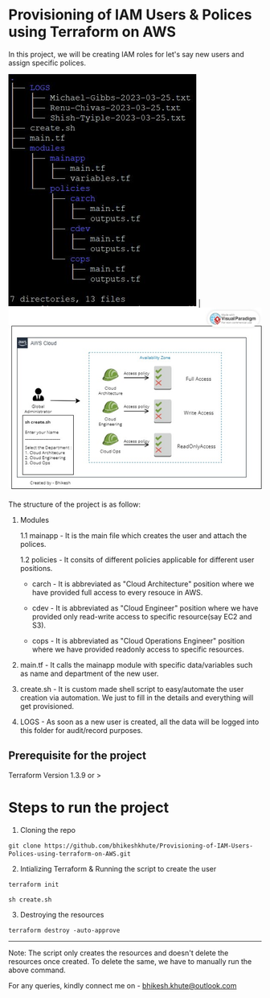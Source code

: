 # Provisioning of IAM Users & Polices using Terraform on AWS

In this project, we will be creating IAM roles for let's say new users and assign specific polices. 

![](https://github.com/bhikeshkhute/Provisioning-of-IAM-Users-Polices-using-terraform-on-AWS/blob/master/tree_structure.JPG) | ![](https://github.com/bhikeshkhute/Provisioning-of-IAM-Users-Polices-using-terraform-on-AWS/blob/master/IAM_Project.jpg)

The structure of the project is as follow:

1. Modules

	1.1 mainapp - It is the main file which creates the user and attach the polices.
	
	1.2 policies - It consits of different policies applicable for different user positions.
		
	* carch - It is abbreviated as "Cloud Architecture" position where we have provided full access to every resouce in AWS.
		
	* cdev - It is abbreviated as "Cloud Engineer" position where we have provided only read-write access to specific resource(say EC2 and S3). 
		
	* cops - It is abbreviated as "Cloud Operations Engineer" position where we have provided readonly access to specific resources. 

2. main.tf - It calls the mainapp module with specific data/variables such as name and department of the new user.

3. create.sh - It is custom made shell script to easy/automate the user creation via automation. We just to fill in the details and everything will get provisioned. 

4. LOGS - As soon as a new user is created, all the data will be logged into this folder for audit/record purposes.

## Prerequisite for the project

Terraform Version 1.3.9 or >

# Steps to run the project

1. Cloning the repo

```
git clone https://github.com/bhikeshkhute/Provisioning-of-IAM-Users-Polices-using-terraform-on-AWS.git
```

2. Intializing Terraform & Running the script to create the user

```
terraform init
```

```
sh create.sh
```

3. Destroying the resources

```
terraform destroy -auto-approve
```
---
Note: The script only creates the resources and doesn't delete the resources once created. To delete the same, we have to manually run the above command.

For any queries, kindly connect me on - bhikesh.khute@outlook.com
